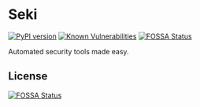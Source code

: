 # Seki

[![PyPI version](https://badge.fury.io/py/seki.svg)](https://badge.fury.io/py/seki)
[![Known Vulnerabilities](https://snyk.io/test/github/oscarbc96/seki/badge.svg?targetFile=requirements.txt)](https://snyk.io/test/github/oscarbc96/seki?targetFile=requirements.txt)
[![FOSSA Status](https://app.fossa.io/api/projects/git%2Bgithub.com%2Foscarbc96%2Fseki.svg?type=shield)](https://app.fossa.io/projects/git%2Bgithub.com%2Foscarbc96%2Fseki?ref=badge_shield)

Automated security tools made easy.


## License
[![FOSSA Status](https://app.fossa.io/api/projects/git%2Bgithub.com%2Foscarbc96%2Fseki.svg?type=large)](https://app.fossa.io/projects/git%2Bgithub.com%2Foscarbc96%2Fseki?ref=badge_large)